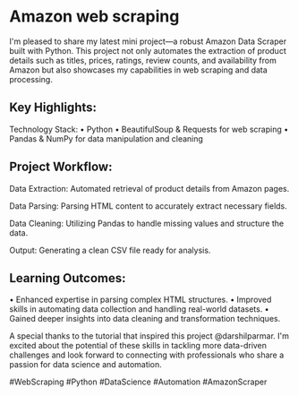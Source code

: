 # Amazon web scraping

 I'm pleased to share my latest mini project—a robust Amazon Data Scraper built with Python. This project not only automates the extraction of product details such as titles, prices, ratings, review counts, and availability from Amazon but also showcases my capabilities in web scraping and data processing.

## Key Highlights:

Technology Stack:
• Python
• BeautifulSoup & Requests for web scraping
• Pandas & NumPy for data manipulation and cleaning

## Project Workflow:

Data Extraction: Automated retrieval of product details from Amazon pages.

Data Parsing: Parsing HTML content to accurately extract necessary fields.

Data Cleaning: Utilizing Pandas to handle missing values and structure the data.

Output: Generating a clean CSV file ready for analysis.

## Learning Outcomes:

• Enhanced expertise in parsing complex HTML structures.
• Improved skills in automating data collection and handling real-world datasets.
• Gained deeper insights into data cleaning and transformation techniques.

A special thanks to the tutorial that inspired this project @darshilparmar. I'm excited about the potential of these skills in tackling more data-driven challenges and look forward to connecting with professionals who share a passion for data science and automation.

#WebScraping #Python #DataScience #Automation #AmazonScraper
